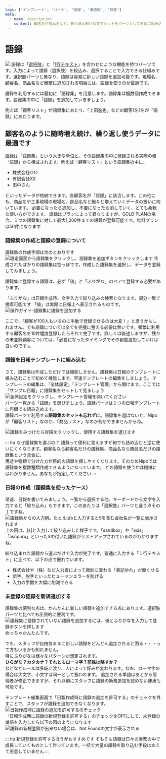 ```yaml
---
tags: ['テンプレート', 'パーツ', '語録', '単語集', '辞書']
meta:
  - name: description
    content: 顧客名や商品名など、日々増え続ける文字セットをパーツとして日報に組み込めます。入力労力の削減
---
```

# 語録
![](./template/mov73.gif)
語録は「[選択肢](/manual/template/select1)」と「[1行テキスト](/manual/template/text)」を合わせたような機能を持つパーツです。入力によって語録（選択肢）を絞込み、選択することで入力できる仕組みです。選択肢パーツと異なり、語録は容易に新しい語録を追加可能です。現場名、顧客名、商品名など頻繁に追加される項目には、語録を使うのが最適です。

語録を利用するには最初に「語録集」を用意します。語録集は複数個作成できます。語録集の中に「語録」を追加していきましょう。

例えば「顧客リスト」が語録集にあたり、「上田進也」などの顧客1名1名が「語録」にあたります。

## 顧客名のように随時増え続け、繰り返し使うデータに最適です
語録は「語録集」という大きな単位と、その語録集の中に登録される実際の値「語録」から構成されます。例えば「顧客リスト」という語録集の中に、

- 株式会社○○
- 有限会社XX
- 田中さん


といったデータが格納できます。各顧客名が「語録」に該当します。この他にも、商品名や工事現場の現場名、部品名など細々と増えていくデータの扱いに向いています。
必要になったら追加し、不要になったら消していく、とても柔軟な使い方ができます。
語録はプランによって異なりますが、GOLD PLANの場合、１つの語録集に対して最大1,000件までの語録が登録可能です。無料プランは50件になります

### 語録集の作成と語録の登録について
語録集の作成手順は次のとおりです
![設定画面から語録集をクリックし、語録集を追加ボタンをクリックします](./template/p2.png)
作成されたばかりの語録集は空っぽです。作成した語録集を選択し、データを登録してみましょう。

語録集に登録する語録は、必ず「値」と「ふりがな」のペアで登録する必要があります。

「ふりがな」は日報作成時、文字入力で絞り込みの検索となります。部分一致で検索可能です
「値」は実際に日報上へ表示されるものです。
![操作ガイド-語録集に語録を追加する](./template/p3.png)

ここで、「顧客が100人もいるのに手動で登録させるのは大変！」と思うかもしれません。でも語録については全てを完璧に整える必要は無いです。頻繁に利用する顧客名を10件程度登録したらそれで完了です。詳しくは後述しますが、残りの未登録顧客については、「必要になったタイミングでその都度追加していけば良いのです」。

### 語録を日報テンプレートに組み込む
さて、語録集は作成しただけでは機能しません。語録集は日報のテンプレートに組み込むことで初めて機能します。早速テンプレートの編集をしましょう。
テンプレートの編集は、「全体設定」「テンプレート管理」から開けます。ここでは「サンプル日報」に語録集をセットして見ましょう
![全体設定をクリックし、テンプレート管理を開いてください](./template/t3.png)  
パーツ一覧から「語録」を選びましょう。語録パーツは１つの日報テンプレートに何個でも組み込めます。  
語録パーツで利用する**語録集のセットも忘れずに**。語録集を選ばないと、Nipoが「顧客リスト」なのか、「商品リスト」なのか判断できませんからね。  

![語録をみつけたら詳細をクリックし、使用する語録集を選びます](./template/p4.png)

::: tip なぜ語録集を選ぶの？
語録って便利に見えますが何でも詰め込むと逆に使いにくくなります。顧客名なら顧客名だけの語録集、商品名なら商品名だけの語録集という具合に、  
用途や種類で分けた方が目的の語録を探しやすくなります。そのためNipoでは語録集を複数種類作成できるようになっています。
どの語録を使うかは機械にはわかりません。あなたが指定してください
:::

### 日報の作成（語録集を使ったケース）
早速、日報を書いてみましょう。一覧から選択する他、キーボードから文字を入力すると「絞り込み」もできます。このあたりは「選択肢」パーツと違う点その１ですね。
![語録集からの入力例。たとえばsと入力するとSを含む会社名が一覧に表示されます](./template/p5.png)
上の図は、[s]と入力して絞り込みした様子です。「sandbox」や「axis」「asnpuru」といったSの付いた語録がリストアップされているのがわかりますね。
<Alice label="asnpuruって何？ただの誤入力かな？（はい、そうです）" icon="question" />

絞り込まれた語録から選ぶだけで入力が完了です。普通に入力する「１行テキスト」に比べて、以下の点で優れています。
- 株式会社や（株）など入力者によって微妙に変わる「表記ゆれ」が無くせる
- 誤字、脱字といったヒューマンエラーを防げる
- 入力の手間を大幅に削減できる

### 未登録の語録を新規追加する
語録集の便利な点は、かんたんに新しい語録を追加できる点にあります。選択肢パーツと比べても圧倒的に便利です。
<Alice label="百聞は一見に如かず 千聞とてまた然り。今サンプルを出しますね" icon="pc" />
![語録集に登録されていない語録を追加するには、値とふりがなを入力して登録ボタンを押します](./template/p6.png)
めっちゃかんたんです。

でも、スタッフが自由気ままに新しい語録をどんどん追加されると困る・・・って方もいるかも知れません。  
特にふりがなは様々なパターンが想定されます。    
**ひらがな？カタカナ？それともローマ字？前株は略すか？**  
などなどルールは多岐に渡り、人によって好みが変わります。なお、ローマ字の場合は大文字、小文字は同一として扱われます。 
追加される単語はあとから管理者が修正できますが、それ以前にスタッフに語録の新規追加を認めない運用も可能です。

テンプレート編集画面で「日報作成時に語録の追加を許可する」のチェックを外すことで、スタッフが語録を追加できなくなります。
![日報作成時に語録の追加を許可するのチェック](./template/p8.png)  
「日報作成時に語録の新規登録を許可する」のチェックをOFFにして、未登録の単語を入力したら以下の図のようになります
![語録の新規登録が出来ない場合は、Not Foundの文字が表示される](./template/p7.png)

::: tip 新規登録を許可するほうがおすすめです
そもそも語録は日々の業務の中で成長していくものとして作っています。一括で大量の語録を取り込む手段はあえて用意していません
:::
